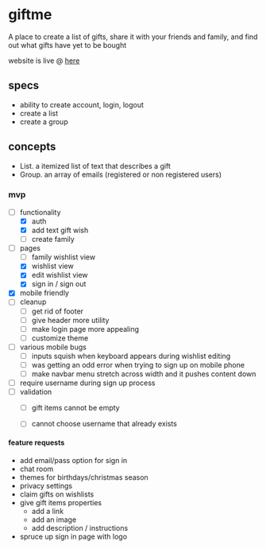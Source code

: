 # giftme
A place to create a list of gifts, share it with your friends and family, and find out what gifts have yet to be bought

website is live @ [here](https://giftme-8e917.web.app/)

## specs

- ability to create account, login, logout
- create a list
- create a group

## concepts

- List. a itemized list of text that describes a gift
- Group. an array of emails (registered or non registered users)

### mvp

- [ ] functionality
    - [x] auth
    - [x] add text gift wish
    - [ ] create family
- [ ] pages
    - [ ] family wishlist view
    - [x] wishlist view
    - [x] edit wishlist view
    - [x] sign in / sign out
- [x] mobile friendly
- [ ] cleanup
    - [ ] get rid of footer
    - [ ] give header more utility
    - [ ] make login page more appealing
    - [ ] customize theme
- [ ] various mobile bugs
    - [ ] inputs squish when keyboard appears during wishlist editing
    - [ ] was getting an odd error when trying to sign up on mobile phone
    - [ ] make navbar menu stretch across width and it pushes content down
- [ ] require username during sign up process
- [ ] validation
    - [ ] gift items cannot be empty
    - [ ] cannot choose username that already exists


#### feature requests

- add email/pass option for sign in
- chat room
- themes for birthdays/christmas season
- privacy settings
- claim gifts on wishlists
- give gift items properties
    - add a link
    - add an image
    - add description / instructions
- spruce up sign in page with logo
